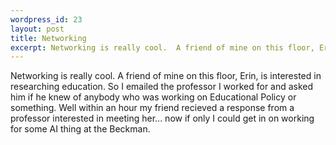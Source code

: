 ```yaml
--- 
wordpress_id: 23
layout: post
title: Networking
excerpt: Networking is really cool.  A friend of mine on this floor, Erin, is interested in researching education.  So I emailed the professor I worked for and asked him if he knew of anybody who was working on Educational Policy or something.  Well within an hour my friend recieved a response from a professor interested in meeting her... now if only I could get in on working for some AI thing at the Beckman.
---
```

Networking is really cool.  A friend of mine on this floor, Erin, is interested in researching education.  So I emailed the professor I worked for and asked him if he knew of anybody who was working on Educational Policy or something.  Well within an hour my friend recieved a response from a professor interested in meeting her... now if only I could get in on working for some AI thing at the Beckman.
